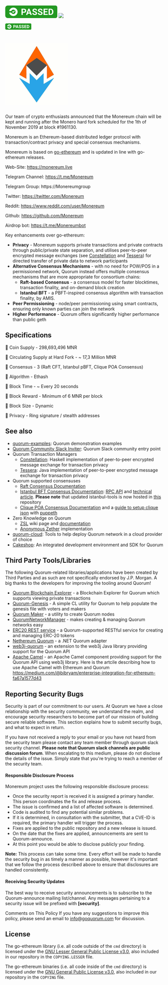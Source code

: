 [![passed](https://raw.githubusercontent.com/monereum/monereum/master/passed.svg?style=svg)](https://raw.githubusercontent.com/monereum/monereum/master/)
<img src="https://raw.githubusercontent.com/monereum/monereum/master/passed.svgstyle=svg">

<svg width="83" height="20" xmlns="http://www.w3.org/2000/svg" xmlns:xlink="http://www.w3.org/1999/xlink"><defs><path d="M8.21 9.125l-.423.449a.288.288 0 0 1-.424 0l-.424-.449-.851-.9a.33.33 0 0 1 0-.45l.424-.448a.288.288 0 0 1 .424 0l.637.675 1.489-1.576a.288.288 0 0 1 .424 0l.424.449c.12.124.12.325.003.449L8.21 9.125zM7.9 1.333c3.737 0 6.767 2.985 6.767 6.667s-3.03 6.667-6.767 6.667c-3.155 0-5.802-2.124-6.554-5a.238.238 0 0 1-.013-.08.32.32 0 0 1 .323-.318h2.729a.323.323 0 0 1 .297.197A3.552 3.552 0 0 0 7.9 11.491c1.955 0 3.543-1.562 3.543-3.491 0-1.926-1.585-3.49-3.543-3.49-1.426 0-2.654.83-3.218 2.024l-.006.012a.323.323 0 0 1-.291.185H1.656a.32.32 0 0 1-.323-.317c0-.028.007-.056.013-.08.752-2.877 3.402-5 6.554-5z" id="a"/></defs><g fill="none" fill-rule="evenodd"><path d="M4 0h76a3 3 0 0 1 3 3v14a3 3 0 0 1-3 3H4a4 4 0 0 1-4-4V4a4 4 0 0 1 4-4z" fill="#239922"/><g transform="translate(5 2)"><path d="M0 0h16v16H0z"/><mask id="b" fill="#fff"><use xlink:href="#a"/></mask><use fill="#51BD88" xlink:href="#a"/><g mask="url(#b)" fill="#FFF"><path d="M0 0h16v16H0z"/></g></g><path d="M27.94 11.493V15h-2.051V5.047h3.882c.748 0 1.405.137 1.973.41a3.022 3.022 0 0 1 1.309 1.166c.305.503.458 1.076.458 1.719 0 .975-.334 1.744-1.002 2.307-.667.563-1.591.844-2.772.844H27.94zm0-1.661h1.831c.543 0 .956-.128 1.241-.383.285-.255.427-.62.427-1.094 0-.487-.143-.881-.43-1.182-.287-.3-.684-.456-1.19-.465h-1.88v3.124zm11.562 3.117h-3.596L35.223 15h-2.181l3.705-9.953h1.9L42.373 15h-2.18l-.691-2.05zm-3.042-1.66h2.488l-1.25-3.726-1.238 3.725zm12.184 1.1c0-.388-.136-.685-.41-.892-.273-.208-.765-.427-1.476-.657-.711-.23-1.274-.457-1.689-.68-1.13-.61-1.695-1.433-1.695-2.468 0-.537.152-1.017.455-1.439.303-.421.738-.75 1.305-.987.568-.237 1.205-.356 1.91-.356.712 0 1.345.129 1.901.386.556.258.988.621 1.296 1.09.307.47.461 1.003.461 1.6h-2.05c0-.455-.144-.81-.431-1.063-.287-.253-.69-.38-1.21-.38-.502 0-.891.107-1.17.319a1.003 1.003 0 0 0-.416.837c0 .324.163.595.489.814.325.218.805.424 1.439.615 1.166.35 2.016.786 2.55 1.306.533.52.8 1.166.8 1.941 0 .861-.327 1.537-.978 2.027-.652.49-1.53.735-2.632.735-.766 0-1.463-.14-2.092-.42-.629-.281-1.109-.665-1.439-1.153-.33-.487-.496-1.052-.496-1.695h2.058c0 1.098.656 1.648 1.969 1.648.487 0 .868-.1 1.141-.298.274-.198.41-.475.41-.83zm8.788 0c0-.388-.137-.685-.41-.892-.274-.208-.766-.427-1.477-.657-.711-.23-1.274-.457-1.689-.68-1.13-.61-1.695-1.433-1.695-2.468 0-.537.152-1.017.455-1.439.303-.421.738-.75 1.305-.987.568-.237 1.205-.356 1.911-.356.71 0 1.344.129 1.9.386.556.258.988.621 1.296 1.09.307.47.461 1.003.461 1.6h-2.05c0-.455-.144-.81-.431-1.063-.287-.253-.69-.38-1.21-.38-.502 0-.891.107-1.17.319a1.003 1.003 0 0 0-.416.837c0 .324.163.595.489.814.325.218.805.424 1.439.615 1.166.35 2.016.786 2.55 1.306.533.52.8 1.166.8 1.941 0 .861-.327 1.537-.978 2.027-.652.49-1.53.735-2.632.735-.766 0-1.463-.14-2.092-.42-.629-.281-1.109-.665-1.439-1.153-.33-.487-.496-1.052-.496-1.695h2.058c0 1.098.656 1.648 1.969 1.648.487 0 .868-.1 1.141-.298.274-.198.41-.475.41-.83zm9.614-1.702h-3.938v2.666h4.621V15h-6.671V5.047h6.658v1.661h-4.608V9.08h3.938v1.607zM69.113 15V5.047h3.063c.875 0 1.657.197 2.348.591.69.394 1.23.955 1.617 1.682s.58 1.553.58 2.478v.458c0 .925-.19 1.748-.57 2.468a4.088 4.088 0 0 1-1.61 1.674c-.693.397-1.474.597-2.345.602h-3.083zm2.051-8.292v6.645h.991c.802 0 1.415-.263 1.839-.787.424-.524.64-1.273.65-2.249v-.526c0-1.012-.21-1.778-.63-2.3-.419-.522-1.032-.783-1.838-.783h-1.012z" fill="#FFF"/></g></svg>
# <img src="https://raw.githubusercontent.com/monereum/monereum/master/logo.png" width="200" height="200"/>

Our  team of crypto enthusiasts announced that the Monereum chain will be kept and running after the Monero hard fork scheduled for the 1th of November  2019 at block #1961130.

Monereum is an Ethereum-based distributed ledger protocol with transaction/contract privacy and special consensus mechanisms.

Monereum is based on [go-ethereum](https://github.com/ethereum/go-ethereum) and is updated in line with go-ethereum releases.

Web-Site: https://monereum.live

Telegram Channel: https://t.me/Monereum

Telegram Group: https://Monereumgroup

Twitter: https://twitter.com/Monereum

Reddit: https://www.reddit.com/user/Monereum

Github: https://github.com/Monereum 

Airdrop bot: https://t.me/Monereumbot

Key enhancements over go-ethereum:

* __Privacy__ - Monereum supports private transactions and private contracts through public/private state separation, and utilises peer-to-peer encrypted message exchanges (see [Constellation](https://github.com/jpmorganchase/constellation) and [Tessera](https://github.com/jpmorganchase/tessera)) for directed transfer of private data to network participants
* __Alternative Consensus Mechanisms__ - with no need for POW/POS in a permissioned network, Quorum instead offers multiple consensus mechanisms that are more appropriate for consortium chains:
    * __Raft-based Consensus__ - a consensus model for faster blocktimes, transaction finality, and on-demand block creation
    * __Istanbul BFT__ - a PBFT-inspired consensus algorithm with transaction finality, by AMIS.
* __Peer Permissioning__ - node/peer permissioning using smart contracts, ensuring only known parties can join the network
* __Higher Performance__ - Quorum offers significantly higher performance than public geth

## Specifications

📌 Coin Supply - 298,693,496 MNR

📌 Circulating Supply at Hard Fork - ~ 17,3 Million MNR

📌 Consensus - 3 (Raft CFT, Istanbul pBFT, Clique POA Consensus)

📌 Algorithm - Ethash

📌 Block Time - ~ Every 20 seconds

📌 Block Reward -  Minimum of 6 MNR per block

📌 Block Size - Dynamic

📌 Privacy - Ring signature / stealth addresses

## See also

* [quorum-examples](https://github.com/jpmorganchase/quorum-examples): Quorum demonstration examples
* [Quorum Community Slack Inviter](https://bit.ly/quorum-slack): Quorum Slack community entry point
* Quorum Transaction Managers
   * [Constellation](https://github.com/jpmorganchase/constellation): Haskell implementation of peer-to-peer encrypted message exchange for transaction privacy
   * [Tessera](https://github.com/jpmorganchase/tessera): Java implementation of peer-to-peer encrypted message exchange for transaction privacy
* Quorum supported consensuses
   * [Raft Consensus Documentation](https://docs.goquorum.com/en/latest/Consensus/raft/)
   * [Istanbul BFT Consensus Documentation](https://github.com/ethereum/EIPs/issues/650): [RPC API](https://docs.goquorum.com/en/latest/Consensus/istanbul-rpc-api/) and [technical article](https://medium.com/getamis/istanbul-bft-ibft-c2758b7fe6ff). __Please note__ that updated istanbul-tools is now hosted in [this](https://github.com/jpmorganchase/istanbul-tools/) repository
   * [Clique POA Consensus Documentation](https://github.com/ethereum/EIPs/issues/225) and a [guide to setup clique json](https://modalduality.org/posts/puppeth/) with [puppeth](https://blog.ethereum.org/2017/04/14/geth-1-6-puppeth-master/)
* Zero Knowledge on Quorum
   * [ZSL](https://github.com/jpmorganchase/quorum/wiki/ZSL) wiki page and [documentation](https://github.com/jpmorganchase/zsl-q/blob/master/README.md)
   * [Anonymous Zether](https://github.com/jpmorganchase/anonymous-zether) implementation
* [quorum-cloud](https://github.com/jpmorganchase/quorum-cloud): Tools to help deploy Quorum network in a cloud provider of choice
* [Cakeshop](https://github.com/jpmorganchase/cakeshop): An integrated development environment and SDK for Quorum

## Third Party Tools/Libraries

The following Quorum-related libraries/applications have been created by Third Parties and as such are not specifically endorsed by J.P. Morgan.  A big thanks to the developers for improving the tooling around Quorum!

* [Quorum Blockchain Explorer](https://github.com/blk-io/epirus-free) - a Blockchain Explorer for Quorum which supports viewing private transactions
* [Quorum-Genesis](https://github.com/davebryson/quorum-genesis) - A simple CL utility for Quorum to help populate the genesis file with voters and makers
* [Quorum Maker](https://github.com/synechron-finlabs/quorum-maker/) - a utility to create Quorum nodes
* [QuorumNetworkManager](https://github.com/ConsenSys/QuorumNetworkManager) - makes creating & managing Quorum networks easy
* [ERC20 REST service](https://github.com/blk-io/erc20-rest-service) - a Quorum-supported RESTful service for creating and managing ERC-20 tokens
* [Nethereum Quorum](https://github.com/Nethereum/Nethereum/tree/master/src/Nethereum.Quorum) - a .NET Quorum adapter
* [web3j-quorum](https://github.com/web3j/quorum) - an extension to the web3j Java library providing support for the Quorum API
* [Apache Camel](http://github.com/apache/camel) - an Apache Camel component providing support for the Quorum API using web3j library. Here is the artcile describing how to use Apache Camel with Ethereum and Quorum https://medium.com/@bibryam/enterprise-integration-for-ethereum-fa67a1577d43

## Reporting Security Bugs
Security is part of our commitment to our users. At Quorum we have a close relationship with the security community, we understand the realm, and encourage security researchers to become part of our mission of building secure reliable software. This section explains how to submit security bugs, and what to expect in return.

If you have not received a reply to your email or you have not heard from the security team please contact any team member through quorum slack security channel. **Please note that Quorum slack channels are public discussion forum**. When escalating to this medium, please do not disclose the details of the issue. Simply state that you're trying to reach a member of the security team.

#### Responsible Disclosure Process
Monereum project uses the following responsible disclosure process:

- Once the security report is received it is assigned a primary handler. This person coordinates the fix and release process.
- The issue is confirmed and a list of affected software is determined.
- Code is audited to find any potential similar problems.
- If it is determined, in consultation with the submitter, that a CVE-ID is required, the primary handler will trigger the process.
- Fixes are applied to the public repository and a new release is issued.
- On the date that the fixes are applied, announcements are sent to Quorum-announce.
- At this point you would be able to disclose publicly your finding.

**Note:** This process can take some time. Every effort will be made to handle the security bug in as timely a manner as possible, however it's important that we follow the process described above to ensure that disclosures are handled consistently.  

#### Receiving Security Updates
The best way to receive security announcements is to subscribe to the Quorum-announce mailing list/channel. Any messages pertaining to a security issue will be prefixed with **[security]**.

Comments on This Policy
If you have any suggestions to improve this policy, please send an email to info@goquorum.com for discussion.

## License

The go-ethereum library (i.e. all code outside of the `cmd` directory) is licensed under the
[GNU Lesser General Public License v3.0](https://www.gnu.org/licenses/lgpl-3.0.en.html), also
included in our repository in the `COPYING.LESSER` file.

The go-ethereum binaries (i.e. all code inside of the `cmd` directory) is licensed under the
[GNU General Public License v3.0](https://www.gnu.org/licenses/gpl-3.0.en.html), also included
in our repository in the `COPYING` file.
